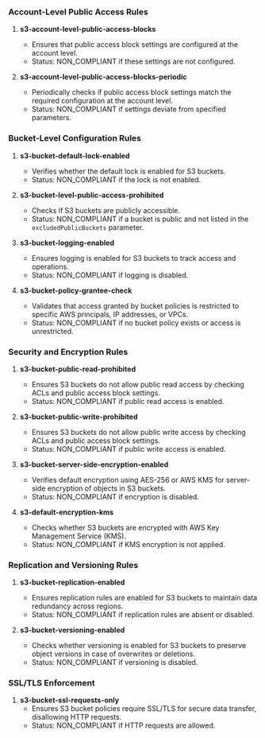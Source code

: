 ### **Account-Level Public Access Rules**
1. **s3-account-level-public-access-blocks**  
   - Ensures that public access block settings are configured at the account level.  
   - Status: NON_COMPLIANT if these settings are not configured.

2. **s3-account-level-public-access-blocks-periodic**  
   - Periodically checks if public access block settings match the required configuration at the account level.  
   - Status: NON_COMPLIANT if settings deviate from specified parameters.

### **Bucket-Level Configuration Rules**
1. **s3-bucket-default-lock-enabled**  
   - Verifies whether the default lock is enabled for S3 buckets.  
   - Status: NON_COMPLIANT if the lock is not enabled.

2. **s3-bucket-level-public-access-prohibited**  
   - Checks if S3 buckets are publicly accessible.  
   - Status: NON_COMPLIANT if a bucket is public and not listed in the `excludedPublicBuckets` parameter.

3. **s3-bucket-logging-enabled**  
   - Ensures logging is enabled for S3 buckets to track access and operations.  
   - Status: NON_COMPLIANT if logging is disabled.

4. **s3-bucket-policy-grantee-check**  
   - Validates that access granted by bucket policies is restricted to specific AWS principals, IP addresses, or VPCs.  
   - Status: NON_COMPLIANT if no bucket policy exists or access is unrestricted.
### **Security and Encryption Rules**
1. **s3-bucket-public-read-prohibited**  
   - Ensures S3 buckets do not allow public read access by checking ACLs and public access block settings.  
   - Status: NON_COMPLIANT if public read access is enabled.

2. **s3-bucket-public-write-prohibited**  
   - Ensures S3 buckets do not allow public write access by checking ACLs and public access block settings.  
   - Status: NON_COMPLIANT if public write access is enabled.

3. **s3-bucket-server-side-encryption-enabled**  
   - Verifies default encryption using AES-256 or AWS KMS for server-side encryption of objects in S3 buckets.  
   - Status: NON_COMPLIANT if encryption is disabled.

4. **s3-default-encryption-kms**  
   - Checks whether S3 buckets are encrypted with AWS Key Management Service (KMS).  
   - Status: NON_COMPLIANT if KMS encryption is not applied.
### **Replication and Versioning Rules**
1. **s3-bucket-replication-enabled**  
   - Ensures replication rules are enabled for S3 buckets to maintain data redundancy across regions.  
   - Status: NON_COMPLIANT if replication rules are absent or disabled.

2. **s3-bucket-versioning-enabled**  
   - Checks whether versioning is enabled for S3 buckets to preserve object versions in case of overwrites or deletions.  
   - Status: NON_COMPLIANT if versioning is disabled.
### **SSL/TLS Enforcement**
1. **s3-bucket-ssl-requests-only**  
   - Ensures S3 bucket policies require SSL/TLS for secure data transfer, disallowing HTTP requests.  
   - Status: NON_COMPLIANT if HTTP requests are allowed.

